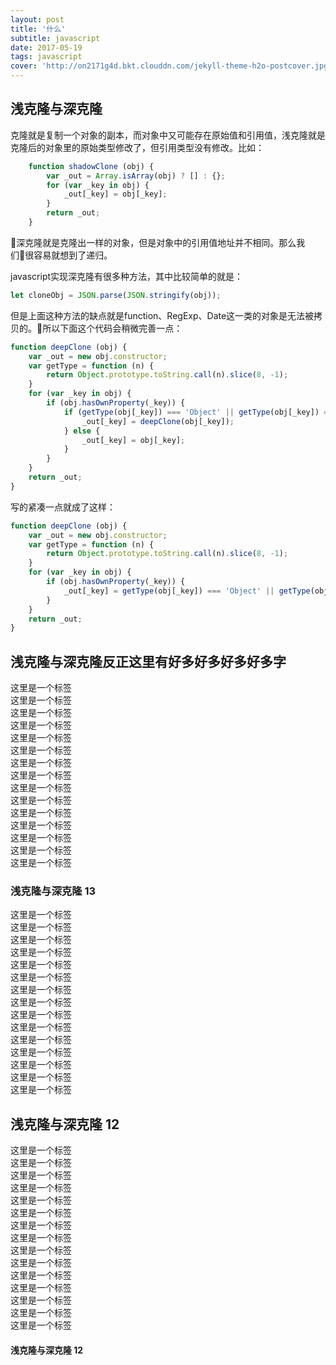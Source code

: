 ```yaml
---
layout: post
title: '什么'
subtitle: javascript
date: 2017-05-19
tags: javascript
cover: 'http://on2171g4d.bkt.clouddn.com/jekyll-theme-h2o-postcover.jpg'
---
```


## 浅克隆与深克隆

克隆就是复制一个对象的副本，而对象中又可能存在原始值和引用值，浅克隆就是克隆后的对象里的原始类型修改了，但引用类型没有修改。比如：

```js
    function shadowClone (obj) {
        var _out = Array.isArray(obj) ? [] : {};
        for (var _key in obj) {
            _out[_key] = obj[_key];
        }
        return _out;
    }
```

深克隆就是克隆出一样的对象，但是对象中的引用值地址并不相同。那么我们很容易就想到了递归。

javascript实现深克隆有很多种方法，其中比较简单的就是：

```js
let cloneObj = JSON.parse(JSON.stringify(obj));
```

但是上面这种方法的缺点就是function、RegExp、Date这一类的对象是无法被拷贝的。所以下面这个代码会稍微完善一点：
```js
function deepClone (obj) {
    var _out = new obj.constructor;
    var getType = function (n) {
        return Object.prototype.toString.call(n).slice(8, -1);
    }
    for (var _key in obj) {
        if (obj.hasOwnProperty(_key)) {
            if (getType(obj[_key]) === 'Object' || getType(obj[_key]) === 'Array') {
                _out[_key] = deepClone(obj[_key]);
            } else {
                _out[_key] = obj[_key];
            }
        }
    }
    return _out;
}
```

写的紧凑一点就成了这样：
```js
function deepClone (obj) {
    var _out = new obj.constructor;
    var getType = function (n) {
        return Object.prototype.toString.call(n).slice(8, -1);
    }
    for (var _key in obj) {
        if (obj.hasOwnProperty(_key)) {
            _out[_key] = getType(obj[_key]) === 'Object' || getType(obj[_key]) === 'Array' ? deepClone(obj[_key]) : obj[_key];
        }
    }
    return _out;
}
```
## 浅克隆与深克隆反正这里有好多好多好多好多字

这里是一个标签  
这里是一个标签  
这里是一个标签  
这里是一个标签  
这里是一个标签  
这里是一个标签  
这里是一个标签  
这里是一个标签  
这里是一个标签  
这里是一个标签  
这里是一个标签  
这里是一个标签  
这里是一个标签  
这里是一个标签  
这里是一个标签  
### 浅克隆与深克隆 13

这里是一个标签  
这里是一个标签  
这里是一个标签  
这里是一个标签  
这里是一个标签  
这里是一个标签  
这里是一个标签  
这里是一个标签  
这里是一个标签  
这里是一个标签  
这里是一个标签  
这里是一个标签  
这里是一个标签  
这里是一个标签  
这里是一个标签  
## 浅克隆与深克隆 12

这里是一个标签  
这里是一个标签  
这里是一个标签  
这里是一个标签  
这里是一个标签  
这里是一个标签  
这里是一个标签  
这里是一个标签  
这里是一个标签  
这里是一个标签  
这里是一个标签  
这里是一个标签  
这里是一个标签  
这里是一个标签  
这里是一个标签  

#### 浅克隆与深克隆 12